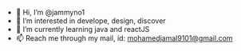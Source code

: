 - 👋 Hi, I’m @jammyno1
- 👀 I’m interested in develope, design, discover
- 🌱 I’m currently learning java and reactJS
- 📫 Reach me through my mail, id: mohamedjamal9101@gmail.com

<!---
jammyno1/jammyno1 is a ✨ special ✨ repository because its `README.md` (this file) appears on your GitHub profile.
You can click the Preview link to take a look at your changes.
--->
